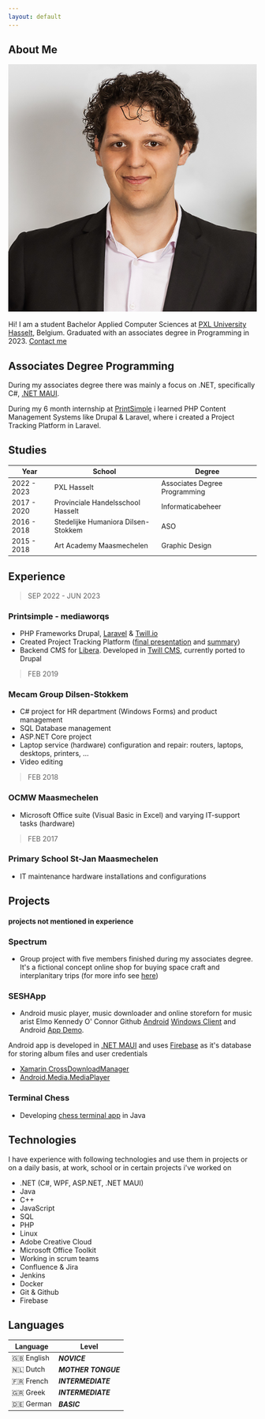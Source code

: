 ```yaml
---
layout: default
---
```


## About Me

<img class="profile-picture" src="picture.png">

Hi! I am a student Bachelor Applied Computer Sciences at [PXL University Hasselt](https://www.pxl.be/), Belgium. Graduated with an associates degree in Programming in 2023.
[Contact me](/contact)

## Associates Degree Programming

During my associates degree there was mainly a focus on .NET, specifically C#, [.NET MAUI](https://learn.microsoft.com/en-us/dotnet/maui/what-is-maui). 

During my 6 month internship at [PrintSimple](https://www.printsimple.eu/) i learned PHP Content Management Systems like Drupal & Laravel, where i created a Project Tracking Platform in Laravel.

## Studies

Year | School                                 | Degree
-----|----------------------------------------|--------
2022 - 2023 | PXL Hasselt                            | Associates Degree Programming
2017 - 2020 | Provinciale Handelsschool Hasselt      | Informaticabeheer
2016 - 2018 | Stedelijke Humaniora Dilsen-Stokkem    | ASO
2015 - 2018 | Art Academy Maasmechelen | Graphic Design

## Experience

> SEP 2022 - JUN 2023
### Printsimple - mediaworqs
* PHP Frameworks Drupal, [Laravel](https://www.laravel.com) & [Twill.io](https://twillcms.com)
* Created Project Tracking Platform ([final presentation](/presentationMedia.pdf) and [summary](/samenvatting_Engels.pdf))
* Backend CMS for [Libera](https://www.libera.be). Developed in [Twill CMS](https://twillcms.com/), currently ported to Drupal

> FEB 2019
### Mecam Group Dilsen-Stokkem  
* C# project for HR department (Windows Forms) and product management
* SQL Database management
* ASP.NET Core project
* Laptop service (hardware) configuration and repair: routers, laptops, desktops, printers, ...
* Video editing

> FEB 2018
### OCMW Maasmechelen
* Microsoft Office suite (Visual Basic in Excel) and varying IT-support tasks (hardware)

> FEB 2017
### Primary School St-Jan Maasmechelen 
* IT maintenance hardware installations and configurations

## Projects
#### projects not mentioned in experience
### Spectrum
* Group project with five members finished during my associates degree. It's a fictional concept online shop for buying space craft and interplanitary trips (for more info see [here](/wpl2Logboek.pdf))

### SESHApp
* Android music player, music downloader and online storeforn for music arist Elmo Kennedy O' Connor Github [Android](https://github.com/toonvank/2022SeshApp.git) [Windows Client](https://github.com/toonvank/BoneAlbumDownloaderWindows) and Android [App Demo](https://youtu.be/-TMKff5HjkA).

Android app is developed in [.NET MAUI](https://learn.microsoft.com/en-us/dotnet/maui/what-is-maui) and uses [Firebase](https://firebase.google.com) as it's database for storing album files and user credentials

* [Xamarin CrossDownloadManager](https://github.com/SimonSimCity/Xamarin-CrossDownloadManager)
* [Android.Media.MediaPlayer](https://developer.android.com/reference/android/media/MediaPlayer) 

### Terminal Chess
- Developing [chess terminal app](https://github.com/toonvank/terminalChessJava) in Java
## Technologies
I have experience with following technologies and use them in projects or on a daily basis, at work, school or in certain projects i've worked on

* .NET (C#, WPF, ASP.NET, .NET MAUI)
* Java
* C++
* JavaScript
* SQL
* PHP
* Linux
* Adobe Creative Cloud
* Microsoft Office Toolkit
* Working in scrum teams
* Confluence & Jira
* Jenkins
* Docker
* Git & Github
* Firebase

## Languages

Language | Level
-----|----------------------------------------
🇬🇧 English | **_NOVICE_**       
🇳🇱 Dutch | **_MOTHER TONGUE_**
🇫🇷 French | **_INTERMEDIATE_**
🇬🇷 Greek | **_INTERMEDIATE_**
🇩🇪 German | **_BASIC_**